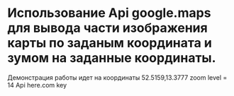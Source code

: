 # Использование Api google.maps для вывода части изображения карты по заданым координата и зумом на заданные координаты.
Демонстрация работы идет на координаты 52.5159,13.3777 zoom level = 14 Api here.com key
